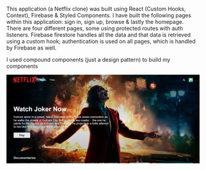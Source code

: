 This application (a Netflix clone) was built using React (Custom Hooks, Context), Firebase & Styled Components. 
I have built the following pages within this application: 
sign in, 
sign up, 
browse &
lastly the homepage.
There are four different pages, some using protected routes with auth listeners. Firebase firestore handles all the data and that data is retrieved using a custom hook; authentication is used on all pages, which is handled by Firebase as well.

I used compound components (just a design pattern) to build my components


![](netflix-preview.png)

